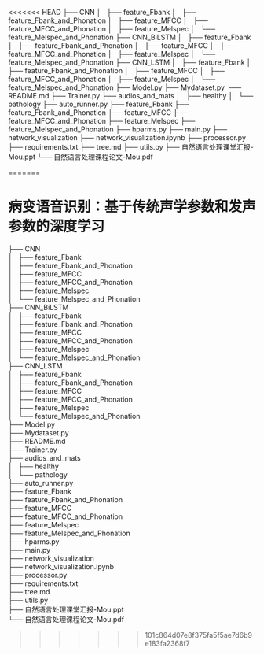 <<<<<<< HEAD
├── CNN
│   ├── feature_Fbank
│   ├── feature_Fbank_and_Phonation
│   ├── feature_MFCC
│   ├── feature_MFCC_and_Phonation
│   ├── feature_Melspec
│   └── feature_Melspec_and_Phonation
├── CNN_BiLSTM
│   ├── feature_Fbank
│   ├── feature_Fbank_and_Phonation
│   ├── feature_MFCC
│   ├── feature_MFCC_and_Phonation
│   ├── feature_Melspec
│   └── feature_Melspec_and_Phonation
├── CNN_LSTM
│   ├── feature_Fbank
│   ├── feature_Fbank_and_Phonation
│   ├── feature_MFCC
│   ├── feature_MFCC_and_Phonation
│   ├── feature_Melspec
│   └── feature_Melspec_and_Phonation
├── Model.py
├── Mydataset.py
├── README.md
├── Trainer.py
├── audios_and_mats
│   ├── healthy
│   └── pathology
├── auto_runner.py
├── feature_Fbank
├── feature_Fbank_and_Phonation
├── feature_MFCC
├── feature_MFCC_and_Phonation
├── feature_Melspec
├── feature_Melspec_and_Phonation
├── hparms.py
├── main.py
├── network_visualization
├── network_visualization.ipynb
├── processor.py
├── requirements.txt
├── tree.md
├── utils.py
├── 自然语言处理课堂汇报-Mou.ppt
└── 自然语言处理课程论文-Mou.pdf

=======
# 病变语音识别：基于传统声学参数和发声参数的深度学习

├── CNN  
│   ├── feature_Fbank  
│   ├── feature_Fbank_and_Phonation  
│   ├── feature_MFCC  
│   ├── feature_MFCC_and_Phonation  
│   ├── feature_Melspec  
│   └── feature_Melspec_and_Phonation  
├── CNN_BiLSTM  
│   ├── feature_Fbank  
│   ├── feature_Fbank_and_Phonation  
│   ├── feature_MFCC  
│   ├── feature_MFCC_and_Phonation  
│   ├── feature_Melspec  
│   └── feature_Melspec_and_Phonation  
├── CNN_LSTM  
│   ├── feature_Fbank  
│   ├── feature_Fbank_and_Phonation  
│   ├── feature_MFCC  
│   ├── feature_MFCC_and_Phonation  
│   ├── feature_Melspec  
│   └── feature_Melspec_and_Phonation  
├── Model.py  
├── Mydataset.py  
├── README.md  
├── Trainer.py  
├── audios_and_mats  
│   ├── healthy  
│   └── pathology  
├── auto_runner.py  
├── feature_Fbank  
├── feature_Fbank_and_Phonation  
├── feature_MFCC  
├── feature_MFCC_and_Phonation  
├── feature_Melspec  
├── feature_Melspec_and_Phonation  
├── hparms.py  
├── main.py  
├── network_visualization  
├── network_visualization.ipynb  
├── processor.py  
├── requirements.txt  
├── tree.md  
├── utils.py  
├── 自然语言处理课堂汇报-Mou.ppt  
└── 自然语言处理课程论文-Mou.pdf  

>>>>>>> 101c864d07e8f375fa5f5ae7d6b9e183fa2368f7
